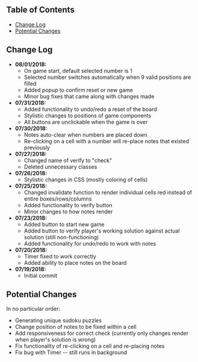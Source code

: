 ## Table of Contents

- [Change Log](#change-log)
- [Potential Changes](#potential-changes)

## Change Log

*  **08/01/2018:**
   *  On game start, default selected number is 1
   *  Selected number switches automatically when 9 valid positions are filled
   *  Added popup to confirm reset or new game
   *  Minor bug fixes that came along with changes made
*  **07/31/2018:**
   *  Added functionality to undo/redo a reset of the board
   *  Stylistic changes to positions of game components
   *  All buttons are unclickable when the game is over
*  **07/30/2018:**
   *  Notes auto-clear when numbers are placed down
   *  Re-clicking on a cell with a number will re-place notes that existed previously
*  **07/27/2018:**
   *  Changed name of verify to "check"
   *  Deleted unnecessary classes
*  **07/26/2018:**
   *  Stylistic changes in CSS (mostly coloring of cells)
*  **07/25/2018:**
   *  Changed invalidate function to render individual cells red instead of
      entire boxes/rows/columns
   *  Added functionality to verify button
   *  Minor changes to how notes render
*  **07/23/2018:**
   *  Added button to start new game
   *  Added button to verify player's working solution against actual solution
      (still non-functioning)
   *  Added functionality for undo/redo to work with notes
*  **07/20/2018:**
   *  Timer fixed to work correctly
   *  Added ability to place notes on the board
*  **07/19/2018:**
   *  Initial commit

## Potential Changes
In no particular order:

*  Generating unique sudoku puzzles
*  Change position of notes to be fixed within a cell
*  Add responsiveness for correct check (currently only changes render when player's
   solution is wrong)
*  Fix functionality of re-clicking on a cell and re-placing notes
*  Fix bug with Timer -- still runs in background
